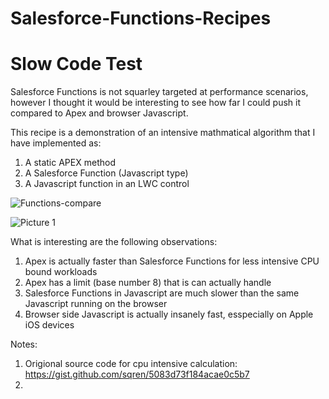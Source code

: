 # Salesforce-Functions-Recipes

# Slow Code Test

Salesforce Functions is not squarley targeted at performance scenarios, however I thought it would be interesting to see how far I could push it compared to Apex and browser Javascript.

This recipe is a demonstration of an intensive mathmatical algorithm that I have implemented as:

1. A static APEX method
2. A Salesforce Function (Javascript type)
3. A Javascript function in an LWC control

![Functions-compare](https://user-images.githubusercontent.com/41508645/143964508-90c2dea3-aa2e-45c6-ab09-26d3a85889d3.gif)


![Picture 1](https://user-images.githubusercontent.com/41508645/143961229-0aabdbe8-aa9b-43d7-94ce-e3e3771d7e0f.png)


What is interesting are the following observations:

1. Apex is actually faster than Salesforce Functions for less intensive CPU bound workloads
2. Apex has a limit (base number 8) that is can actually handle
3. Salesforce Functions in Javascript are much slower than the same Javascript running on the browser
4. Browser side Javascript is actually insanely fast, esspecially on Apple iOS devices


Notes:

1. Origional source code for cpu intensive calculation: https://gist.github.com/sqren/5083d73f184acae0c5b7
2. 
